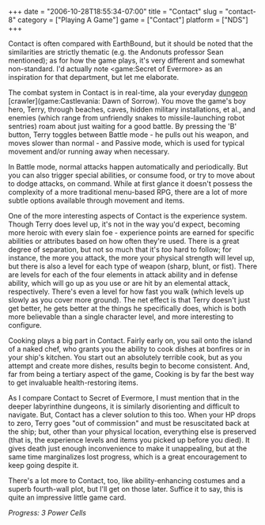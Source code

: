 +++
date = "2006-10-28T18:55:34-07:00"
title = "Contact"
slug = "contact-8"
category = ["Playing A Game"]
game = ["Contact"]
platform = ["NDS"]
+++

Contact is often compared with EarthBound, but it should be noted that the similarities are strictly thematic (e.g. the Andonuts professor Sean mentioned); as for how the game plays, it's very different and somewhat non-standard.  I'd actually note <game:Secret of Evermore> as an inspiration for that department, but let me elaborate.

The combat system in Contact is in real-time, ala your everyday [dungeon](game:Diablo) [crawler](game:Castlevania: Dawn of Sorrow).  You move the game's boy hero, Terry, through beaches, caves, hidden military installations, et al., and enemies (which range from unfriendly snakes to missile-launching robot sentries) roam about just waiting for a good battle.  By pressing the 'B' button, Terry toggles between Battle mode - he pulls out his weapon, and moves slower than normal - and Passive mode, which is used for typical movement and/or running away when necessary.

In Battle mode, normal attacks happen automatically and periodically.  But you can also trigger special abilities, or consume food, or try to move about to dodge attacks, on command.  While at first glance it doesn't possess the complexity of a more traditional menu-based RPG, there are a lot of more subtle options available through movement and items.

One of the more interesting aspects of Contact is the experience system.  Though Terry does level up, it's not in the way you'd expect, becoming more heroic with every slain foe - experience points are earned for specific abilities or attributes based on how often they're used.  There is a great degree of separation, but not so much that it's <i>too</i> hard to follow; for instance, the more you attack, the more your physical strength will level up, but there is also a level for each type of weapon (sharp, blunt, or fist).  There are levels for each of the four elements in attack ability and in defense ability, which will go up as you use or are hit by an elemental attack, respectively.  There's even a level for how fast you walk (which levels up slowly as you cover more ground).  The net effect is that Terry doesn't just get better, he gets better at the things he specifically does, which is both more believable than a single character level, and more interesting to configure.

Cooking plays a big part in Contact.  Fairly early on, you sail onto the island of a naked chef, who grants you the ability to cook dishes at bonfires or in your ship's kitchen.  You start out an absolutely terrible cook, but as you attempt and create more dishes, results begin to become consistent.  And, far from being a tertiary aspect of the game, Cooking is by far the best way to get invaluable health-restoring items.

As I compare Contact to Secret of Evermore, I must mention that in the deeper labyrinthine dungeons, it is similarly disorienting and difficult to navigate.  But, Contact has a clever solution to this too.  When your HP drops to zero, Terry goes "out of commission" and must be resuscitated back at the ship; but, other than your physical location, everything else is preserved (that is, the experience levels and items you picked up before you died).  It gives death just enough inconvenience to make it unappealing, but at the same time marginalizes lost progress, which is a great encouragement to keep going despite it.

There's a lot more to Contact, too, like ability-enhancing costumes and a superb fourth-wall plot, but I'll get on those later.  Suffice it to say, this is quite an impressive little game card.

<i>Progress: 3 Power Cells</i>